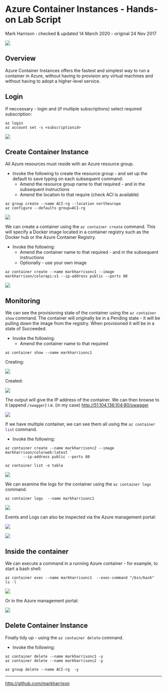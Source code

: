 # Azure Container Instances - Hands-on Lab Script

Mark Harrison : checked & updated 14 March 2020 - original 24 Nov 2017

![](Images/ACI.png)

## Overview

Azure Container Instances offers the fastest and simplest way to run a container in Azure, without having to provision any virtual machines and without having to adopt a higher-level service.

## Login

If neccessary - login and (if multiple subscriptions) select required subscription:

```text
az login 
az account set -s <subscriptionid>
```

![](Images/ACILogin.png)

## Create Container Instance

All Azure resources must reside with an Azure resource group.

- Invoke the following to create the resource group - and set up the default to save typing on each subsequent command:
  - Amend the resource group name to that required - and in the subsequent instructions
  - Amend the location to that require (check ACI is available)

```text
az group create --name ACI-rg --location northeurope
az configure --defaults group=ACI-rg
```

![](Images/ACIRG.png)

We can create a container using the `az container create` command.  This will specify a Docker image located in a container registry such as the Docker hub or the Azure Container Registry.

- Invoke the following:
  - Amend the container name to that required - and in the subsequent instructions
  - Optionally - use your own image

```text
az container create --name markharrisonc1 --image markharrison/colorapi:v1 --ip-address public --ports 80
```

![](Images/ACICreate.png)

## Monitoring

We can see the provisioning state of the container using the `az container show` command.  The container will originally be in a Pending state - it will be pulling down the image from the registry. When provisioned it will be in a state of Succeeded.

- Invoke the following:
  - Amend the container name to that required

```text
az container show --name markharrisonc1
```

Creating:

![](Images/ACIShow1.png)

Created:

![](Images/ACIShow2.png)

The output will give the IP address of the container.  We can then browse to it (append `/swagger`) i.e. (in my case) <http://51.104.136.104:80/swagger>

![](Images/ACIBrowse.png)

If we have multiple container, we can see them all using the `az container list` command.

- Invoke the following:

```text
az container create --name markharrisonc2 --image markharrison/colorweb:latest `
        --ip-address public --ports 80

az container list -o table
```

![](Images/ACIList.png)

We can examine the logs for the container using the `az container logs` command.

```text
az container logs  --name markharrisonc1
```

![](Images/ACILogs.png)

Events and Logs can also be inspected via the Azure management portal:

![](Images/ACIEvents.png)

![](Images/ACILogs2.png)

## Inside the container

We can execute a command in a running Azure container - for example, to start a bash shell:

```text
az container exec --name markharrisonc1  --exec-command "/bin/bash"  
ls -l
```

![](Images/ACIExec.png)

Or in the Azure management portal:

![](Images/ACIExec2.png)

## Delete Container Instance

Finally tidy up - using the `az container delete` command.

- Invoke the following:

```text
az container delete --name markharrisonc1 -y
az container delete --name markharrisonc2 -y

az group delete --name ACI-rg  -y
```

---
<http://github.com/markharrison>
